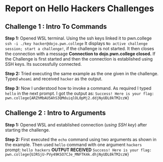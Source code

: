 # Report on Hello Hackers Challenges

## Challenge 1 : Intro To Commands

**Step 1:** Opened WSL terminal. Using the ssh keys linked it to pwn.college
`ssh -i ./key hacker@dojo.pwn.college`
It displays `No active challenge session; start a challenge!`, if the challenge is not started. It then closes the connection with a message **Connection to dojo.pwn.college closed.**
If the Challenge is first started and then the connection is established using SSH keys. Its successfully connected.

**Step 2:** Tried executing the same example as the one given in the challenge. Typed `whoami` and received `hacker` as the output.

**Step 3:** Now I understood how to invoke a command. As required I typed `hello` in the next prompt.
I got  the output as:
`Success! Here is your flag:`
`pwn.college{ARZhMbAU5AhS3QMduiqlOL0pMj2.ddjNyUDL0kTM2czW}`


## Challenge 2 : Intro to Arguments

**Step 1:** Opened WSL and established connection (_using SSH key_) after starting the challenge.

**Step 2:** First executed the `echo` command using two arguments as shown in the example. Then used `hello` command with one argument `hackers`
prompt: `hello hackers`
**OUTPUT RECEIVED**
`Success! Here is your flag:
pwn.college{UJRSjU-PVy49KSO7CJe_MNFTK4k.dhjNyUDL0kTM2czW}`
